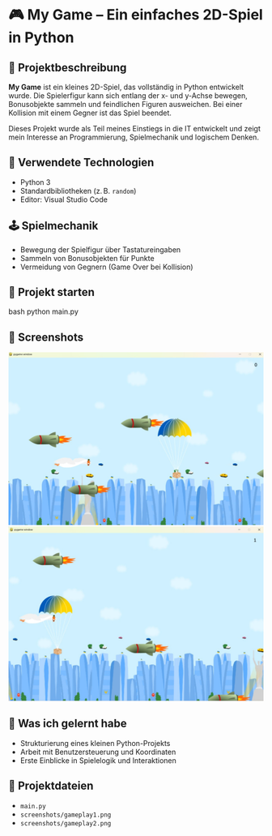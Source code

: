 # 🎮 My Game – Ein einfaches 2D-Spiel in Python

## 🧩 Projektbeschreibung

**My Game** ist ein kleines 2D-Spiel, das vollständig in Python entwickelt wurde. Die Spielerfigur kann sich entlang der x- und y-Achse bewegen, Bonusobjekte sammeln und feindlichen Figuren ausweichen. Bei einer Kollision mit einem Gegner ist das Spiel beendet.

Dieses Projekt wurde als Teil meines Einstiegs in die IT entwickelt und zeigt mein Interesse an Programmierung, Spielmechanik und logischem Denken.

## 🧰 Verwendete Technologien

- Python 3
- Standardbibliotheken (z. B. `random`)
- Editor: Visual Studio Code

## 🕹️ Spielmechanik

- Bewegung der Spielfigur über Tastatureingaben
- Sammeln von Bonusobjekten für Punkte
- Vermeidung von Gegnern (Game Over bei Kollision)


## 🚀 Projekt starten
bash
python main.py


## 📸 Screenshots

![Gameplay 1](screenshots/gameplay1.jpg)
![Gameplay 2](screenshots/gameplay2.jpg)

## 🎯 Was ich gelernt habe

- Strukturierung eines kleinen Python-Projekts  
- Arbeit mit Benutzersteuerung und Koordinaten  
- Erste Einblicke in Spielelogik und Interaktionen

## 🔗 Projektdateien

- `main.py`
- `screenshots/gameplay1.png`
- `screenshots/gameplay2.png`
